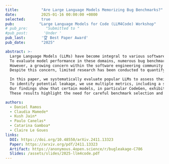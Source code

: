 ```yaml
---
title:          "Are Large Language Models Memorizing Bug Benchmarks?"
date:           2025-01-16 00:00:00 +0800
selected:       true
pub:           "Large Language Models for Code (LLM4Code) Workshop"
# pub_pre:        "Submitted to "
#pub_post:       'Under '
pub_last:       '🏆 Best Paper Award'
pub_date:       "2025"

abstract: >- 
  Large Language Models (LLMs) have become integral to various software engineering tasks, including code generation, bug detection, and repair. 
  To evaluate model performance in these domains, numerous bug benchmarks containing real-world bugs from software projects have been developed. 
  However, a growing concern within the software engineering community is that these benchmarks may not reliably reflect true LLM performance due to the risk of data leakage. 
  Despite this concern, limited research has been conducted to quantify the impact of potential leakage.

  In this paper, we systematically evaluate popular LLMs to assess their susceptibility to data leakage from widely used bug benchmarks. 
  To identify potential leakage, we use multiple metrics, including a study of benchmark membership within commonly used training datasets, as well as analyses of negative log-likelihood and *n*-gram accuracy. 
  Our findings show that certain models, in particular CodeGen, exhibit significant evidence of memorization in widely used benchmarks like Defects4J, while newer models trained on larger datasets like Llama 3.1 exhibit limited signs of leakage. 
  These results highlight the need for careful benchmark selection and the adoption of robust metrics to adequately assess models capabilities.

authors:
  - Daniel Ramos
  - Claudia Mamede*
  - Kush Jain*
  - Paulo Canelas*
  - Catarina Gamboa*
  - Claire Le Goues
links:
  DOI: https://doi.org/10.48550/arXiv.2411.13323
  Paper: https://arxiv.org/pdf/2411.13323
  Artifact: https://anonymous.4open.science/r/bugleakage-C786
  Slides: /assets/slides/2025-llm4code.pdf
---
```

